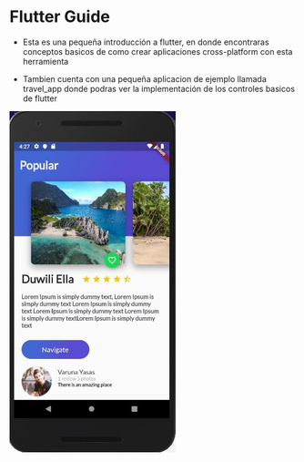 # Flutter Guide

- Esta es una pequeña introducción a flutter, en donde encontraras
conceptos basicos de como crear aplicaciones cross-platform con esta
herramienta

- Tambien cuenta con una pequeña aplicacion de ejemplo llamada travel_app
donde podras ver la implementación de los controles basicos de flutter

<img src="assets/exampleapp.JPG" />
